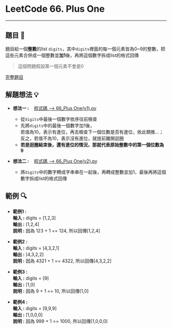 # LeetCode 66. Plus One
*****

## 題目 :book:
題目給一個**整數**的list `digits`，其中`digits`裡面的每一個元素皆為0~9的整數，把這些元素合併成一個整數並**加1**後，再將這個數字拆成list的格式回傳
> 這個問題假設第一個元素不會是0  

[完整題目](https://leetcode.com/problems/plus-one/description/)

## 解題想法 :bulb:
- **想法一 :**&nbsp;&nbsp;&nbsp;&nbsp;[程式碼 --> 66_Plus One(v1).py](https://github.com/YuTing4906/LeetCode/blob/main/0066/66_Plus%20One(v1).py "想法一的程式碼")
  <br/>
  
  - 從`digits`中最後一個數字依序往前檢查
  - 先將`digits`中的最後一個數字加1後，  
    若值為10，表示有進位，再去檢查下一個位數是否有進位，依此類推...；  
    反之，若值不為10，表示沒有進位，就提前離開迴圈  
  - **若是迴圈結束後，還有進位的情況，那就代表原始整數中的第一個位數為9**  
- **想法二 :**&nbsp;&nbsp;&nbsp;&nbsp;[程式碼 --> 66_Plus One(v2).py](https://github.com/YuTing4906/LeetCode/blob/main/0066/66_Plus%20One(v2).py "想法二的程式碼")  
  - 將`digits`中的數字轉成字串串在一起後，再轉成整數並加1，最後再將這個數字拆成list的格式回傳

## 範例 :mag:
- **範例1 :**  
  **輸入 :** digits = [1,2,3]  
  **輸出 :** [1,2,4]  
  **說明 :** 因為 123 + 1 == 124, 所以回傳[1,2,4]  

- **範例2 :**  
  **輸入 :** digits = [4,3,2,1]  
  **輸出 :** [4,3,2,2]  
  **說明 :** 因為 4321 + 1 == 4322, 所以回傳[4,3,2,2]

- **範例3 :**  
  **輸入 :** digits = [9]  
  **輸出 :** [1,0]  
  **說明 :** 因為 9 + 1 == 10, 所以回傳[1,0]  

- **範例4 :**  
  **輸入 :** digits = [9,9,9]  
  **輸出 :** [1,0,0,0]  
  **說明 :** 因為 999 + 1 == 1000, 所以回傳[1,0,0,0]  
